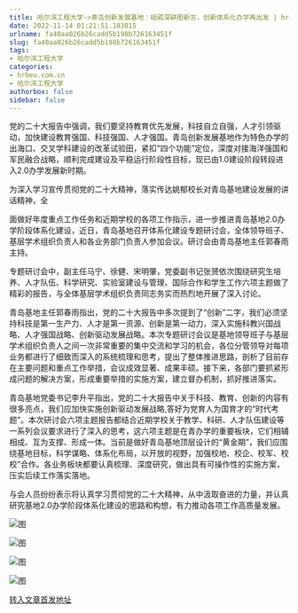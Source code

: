 ```yaml
---
title: 哈尔滨工程大学->青岛创新发展基地：砥砺深耕图新志，创新体系化办学再出发 | hrbeu.com.cn
date: 2022-11-14 01:21:51.183815
urlname: fa40aa026b26cadd5b198b726163451f
slug: fa40aa026b26cadd5b198b726163451f
tags: 
- 哈尔滨工程大学
categories:
- hrbeu.com.cn
- 哈尔滨工程大学
authorbox: false
sidebar: false
---
```

党的二十大报告中强调，我们要坚持教育优先发展，科技自立自强，人才引领驱动，加快建设教育强国、科技强国、人才强国。青岛创新发展基地作为特色办学的出海口、交叉学科建设的改革试验田，紧扣“四个功能”定位，深度对接海洋强国和军民融合战略，顺利完成建设及平稳运行阶段性目标，现已由1.0建设阶段转段进入2.0办学发展新时期。

为深入学习宣传贯彻党的二十大精神，落实传达姚郁校长对青岛基地建设发展的讲话精神，全
<!--more-->
面做好年度重点工作任务和近期学校的各项工作指示，进一步推进青岛基地2.0办学阶段体系化建设，近日，青岛基地召开体系化建设专题研讨会，全体领导班子、基层学术组织负责人和各业务部门负责人参加会议。研讨会由青岛基地主任郭春雨主持。

专题研讨会中，副主任马宁、徐健、宋明肇，党委副书记张赟依次围绕研究生培养、人才队伍、科学研究、实验室建设与管理、国际合作和学生工作六项主题做了精彩的报告，与全体基层学术组织负责同志务实而热烈地开展了深入讨论。

青岛基地主任郭春雨指出，党的二十大报告中多次提到了“创新”二字，我们必须坚持科技是第一生产力、人才是第一资源、创新是第一动力，深入实施科教兴国战略、人才强国战略、创新驱动发展战略。本次专题研讨会议是基地领导班子与基层学术组织负责人之间一次非常重要的集中交流和学习的机会，各位分管领导对每项业务都进行了细致而深入的系统梳理和思考，提出了整体推进思路，剖析了目前存在主要问题和重点工作举措，会议成效显著、成果丰硕。接下来，各部门要抓紧形成问题的解决方案，形成重要举措的实施方案，建立督办机制，抓好推进落实。

青岛基地党委书记李升平指出，党的二十大报告中关于科技、教育、创新的内容有很多亮点，我们应加快实施创新驱动发展战略,答好为党育人为国育才的“时代考题”。本次研讨会六项主题报告都结合近期学校关于教学、科研、人才队伍建设等一系列会议要求进行了深入的思考，这六项主题是在青办学的重要板块，它们相辅相成、互为支撑、形成一体。当前是做好青岛基地顶层设计的“黄金期”，我们应围绕基地目标，科学谋略、体系化布局，以开放的视野，加强校地、校企、校军、校校”合作。各业务板块都要认真梳理、深度研究，做出具有可操作性的实施方案，压实后续工作落实落地。

与会人员纷纷表示将认真学习贯彻党的二十大精神，从中汲取奋进的力量，并认真研究基地2.0办学阶段体系化建设的思路和构想，有力推动各项工作高质量发展。

![图](http://gongxue.cn/__local/B/7A/05/B9A99CF248AC4856C340E2C6B08_A9A132C8_13367.jpg)

![图](http://gongxue.cn/__local/5/B8/9B/32C5DF040DC4F1C0D03752CDAB1_63157148_124CC.jpg)

![图](http://gongxue.cn/__local/8/EB/93/29E554638525B84E5FD525524FB_0F6B0933_17471.png)

![图](http://gongxue.cn/__local/D/55/C6/8B62B896219F0C0E6A2056824C9_2E612AE2_11EBD.jpg)

[转入文章首发地址](http://gongxue.cn/info/1015/73538.htm)